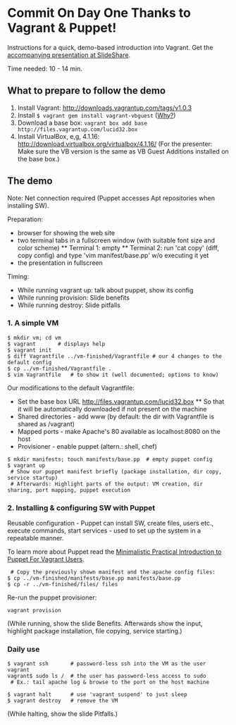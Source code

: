 Commit On Day One Thanks to Vagrant & Puppet!
=============================================

Instructions for a quick, demo-based introduction into Vagrant. Get the [accompanying presentation at SlideShare](http://www.slideshare.net/malyvelky/commit-on-day-one-thanks-to-vagrant-puppet).

Time needed: 10 - 14 min.

What to prepare to follow the demo
----------------------------------
1. Install Vagrant: http://downloads.vagrantup.com/tags/v1.0.3
2. Install `$ vagrant gem install vagrant-vbguest` ([Why?](http://theholyjava.wordpress.com/wiki/tools/vagrant-notes/#tip_install_vagrant-vbguest))
3. Download a base box: `vagrant box add base http://files.vagrantup.com/lucid32.box`
4. Install VirtualBox, e,g, 4.1.16: http://download.virtualbox.org/virtualbox/4.1.16/
   (For the presenter: Make sure the VB version is the same as VB Guest Additions installed on the base box.)

The demo
--------

Note: Net connection required (Puppet accesses Apt repositories when installing SW).

Preparation:
* browser for showing the web site
* two terminal tabs in a fullscreen window (with suitable font size and color scheme)
** Terminal 1: empty
** Terminal 2: run 'cat copy' (diff, copy config) and type 'vim manifest/base.pp' w/o executing it yet
* the presentation in fullscreen

Timing:
* While running vagrant up: talk about puppet, show its config
* While running provision: Slide benefits
* While running destroy: Slide pitfalls

### 1. A simple VM

```
$ mkdir vm; cd vm
$ vagrant		# displays help
$ vagrant init
$ diff Vagrantfile ../vm-finished/Vagrantfile # our 4 changes to the default config
$ cp ../vm-finished/Vagrantfile .
$ vim Vagrantfile	# to show it (well documented; options to know)
```

Our modifications to the default Vagrantfile:
* Set the base box URL http://files.vagrantup.com/lucid32.box
** So that it will be automatically downloaded if not present on the machine
* Shared directories - add www (by default: the dir with Vagrantfile is shared as /vagrant)
* Mapped ports - make Apache's 80 available as localhost:8080 on the host
* Provisioner - enable puppet (altern.: shell, chef)

```
$ mkdir manifests; touch manifests/base.pp 	# empty puppet config
$ vagrant up
 # Show our puppet manifest briefly (package installation, dir copy, service startup)
 # Afterwards: Highlight parts of the output: VM creation, dir sharing, port mapping, puppet execution
```

### 2. Installing & configuring SW with Puppet

Reusable configuration - Puppet can install SW, create files, users etc., execute commands, start services - used to set up the system in a repeatable manner.

To learn more about Puppet read the [Minimalistic Practical Introduction to Puppet For Vagrant Users](http://theholyjava.wordpress.com/2012/08/10//minimalistic-introduction-to-puppet-for-vagrant-users/).

```
 # Copy the previously shown manifest and the apache config files:
$ cp ../vm-finished/manifests/base.pp manifests/base.pp
$ cp -r ../vm-finished/files/ files
```

Re-run the puppet provisioner: 

```
vagrant provision
```

(While running, show the slide Benefits. Afterwards show the input, highlight package installation, file copying, service starting.)

### Daily use

```
$ vagrant ssh		# password-less ssh into the VM as the user vagrant
vagrant$ sudo ls /	# the user has password-less access to sudo
 # Ex.: tail apache log & browse to the port on the host machine

$ vagrant halt		# use 'vagrant suspend' to just sleep
$ vagrant destroy	# remove the VM
```

(While halting, show the slide Pitfalls.)

